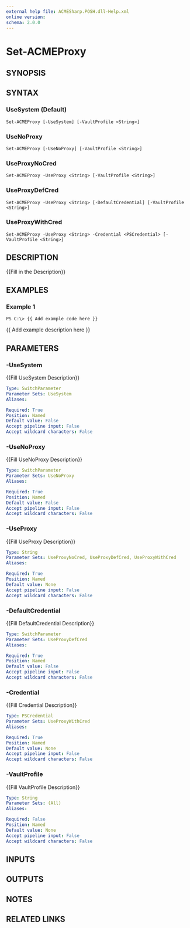 ```yaml
---
external help file: ACMESharp.POSH.dll-Help.xml
online version: 
schema: 2.0.0
---
```


# Set-ACMEProxy

## SYNOPSIS

## SYNTAX

### UseSystem (Default)
```
Set-ACMEProxy [-UseSystem] [-VaultProfile <String>]
```

### UseNoProxy
```
Set-ACMEProxy [-UseNoProxy] [-VaultProfile <String>]
```

### UseProxyNoCred
```
Set-ACMEProxy -UseProxy <String> [-VaultProfile <String>]
```

### UseProxyDefCred
```
Set-ACMEProxy -UseProxy <String> [-DefaultCredential] [-VaultProfile <String>]
```

### UseProxyWithCred
```
Set-ACMEProxy -UseProxy <String> -Credential <PSCredential> [-VaultProfile <String>]
```

## DESCRIPTION
{{Fill in the Description}}

## EXAMPLES

### Example 1
```
PS C:\> {{ Add example code here }}
```

{{ Add example description here }}

## PARAMETERS

### -UseSystem
{{Fill UseSystem Description}}

```yaml
Type: SwitchParameter
Parameter Sets: UseSystem
Aliases: 

Required: True
Position: Named
Default value: False
Accept pipeline input: False
Accept wildcard characters: False
```

### -UseNoProxy
{{Fill UseNoProxy Description}}

```yaml
Type: SwitchParameter
Parameter Sets: UseNoProxy
Aliases: 

Required: True
Position: Named
Default value: False
Accept pipeline input: False
Accept wildcard characters: False
```

### -UseProxy
{{Fill UseProxy Description}}

```yaml
Type: String
Parameter Sets: UseProxyNoCred, UseProxyDefCred, UseProxyWithCred
Aliases: 

Required: True
Position: Named
Default value: None
Accept pipeline input: False
Accept wildcard characters: False
```

### -DefaultCredential
{{Fill DefaultCredential Description}}

```yaml
Type: SwitchParameter
Parameter Sets: UseProxyDefCred
Aliases: 

Required: True
Position: Named
Default value: False
Accept pipeline input: False
Accept wildcard characters: False
```

### -Credential
{{Fill Credential Description}}

```yaml
Type: PSCredential
Parameter Sets: UseProxyWithCred
Aliases: 

Required: True
Position: Named
Default value: None
Accept pipeline input: False
Accept wildcard characters: False
```

### -VaultProfile
{{Fill VaultProfile Description}}

```yaml
Type: String
Parameter Sets: (All)
Aliases: 

Required: False
Position: Named
Default value: None
Accept pipeline input: False
Accept wildcard characters: False
```

## INPUTS

## OUTPUTS

## NOTES

## RELATED LINKS

